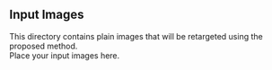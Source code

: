 ## Input Images

This directory contains plain images that will be retargeted using the proposed method.  
Place your input images here.

